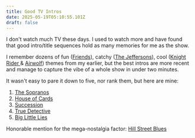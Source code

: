 ```yaml
---
title: Good TV Intros
date: 2025-05-19T05:10:55.101Z
draft: false
---
```

I don't watch much TV these days. I used to watch more and have found that good intro/title sequences hold as many memories for me as the show.

I remember dozens of fun ([Friends](https://www.youtube.com/watch?v=s2TyVQGoCYo)), catchy ([The Jeffersons](https://www.youtube.com/watch?v=_-OnRQ4P0VY)), cool ([Knight Rider ](https://www.youtube.com/watch?v=oNyXYPhnUIs)& [Airwolf](https://www.youtube.com/watch?v=ULfmowbNlK0)) themes from my earlier, but the best intros are more recent and manage to capture the vibe of a whole show in under two minutes.

It wasn't easy to pare it down to five, nor rank them, but here are mine:

1. [The Sopranos](https://www.youtube.com/watch?v=mJpNmYeooQE)
2. [House of Cards](https://www.youtube.com/watch?v=9w-O60x1bYk)
3. [Succession](https://www.youtube.com/watch?v=77PsqaWzwG0)
4. [True Detective](https://www.youtube.com/watch?v=Xyu_MdKBXic)
5. [Big Little Lies](https://www.youtube.com/watch?v=rF_1iPFr6Dw)

Honorable mention for the mega-nostalgia factor: [Hill Street Blues](https://www.youtube.com/watch?v=oUX3TPKVf_Y)